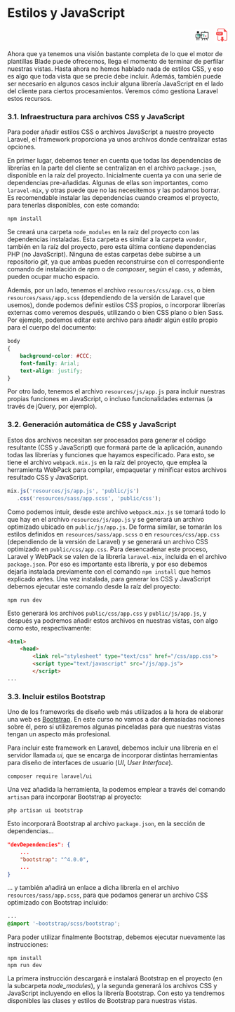 # Estilos y JavaScript

<div style="text-align: right">
<a target="_blank" href="slides/02b.html"><img src="../../img/diapositivas.png" width="32" /></a>&nbsp;&nbsp;
<a target="_blank" href="02b.pdf"><img src="../../img/pdf.png" width="32" /></a>
</div>

Ahora que ya tenemos una visión bastante completa de lo que el motor de plantillas Blade puede ofrecernos, llega el momento de terminar de perfilar nuestras vistas. Hasta ahora no hemos hablado nada de estilos CSS, y eso es algo que toda vista que se precie debe incluir. Además, también puede ser necesario en algunos casos incluir alguna librería JavaScript en el lado del cliente para ciertos procesamientos. Veremos cómo gestiona Laravel estos recursos.

### 3.1. Infraestructura para archivos CSS y JavaScript

Para poder añadir estilos CSS o archivos JavaScript a nuestro proyecto Laravel, el framework proporciona ya unos archivos donde centralizar estas opciones.

En primer lugar, debemos tener en cuenta que todas las dependencias de librerías en la parte del cliente se centralizan en el archivo `package.json`, disponible en la raíz del proyecto. Inicialmente cuenta ya con una serie de dependencias pre-añadidas. Algunas de ellas son importantes, como `laravel-mix`, y otras puede que no las necesitemos y las podamos borrar. Es recomendable instalar las dependencias cuando creamos el proyecto, para tenerlas disponibles, con este comando:

```
npm install
```

Se creará una carpeta `node_modules` en la raíz del proyecto con las dependencias instaladas. Esta carpeta es similar a la carpeta `vendor`, también en la raíz del proyecto, pero esta última contiene dependencias PHP (no JavaScript). Ninguna de estas carpetas debe subirse a un repositorio *git*, ya que ambas pueden reconstruirse con el correspondiente comando de instalación de *npm* o de *composer*, según el caso, y además, pueden ocupar mucho espacio.

Además, por un lado, tenemos el archivo `resources/css/app.css`, o bien `resources/sass/app.scss` (dependiendo de la versión de Laravel que usemos), donde podemos definir estilos CSS propios, o incorporar librerías externas como veremos después, utilizando o bien CSS plano o bien Sass. Por ejemplo, podemos editar este archivo para añadir algún estilo propio para el cuerpo del documento:

```css
body
{
    background-color: #CCC;
    font-family: Arial;
    text-align: justify;
}
```

Por otro lado, tenemos el archivo `resources/js/app.js` para incluir nuestras propias funciones en JavaScript, o incluso funcionalidades externas (a través de jQuery, por ejemplo).

### 3.2. Generación automática de CSS y JavaScript

Estos dos archivos necesitan ser procesados para generar el código resultante (CSS y JavaScript) que formará parte de la aplicación, aunando todas las librerías y funciones que hayamos especificado. Para esto, se tiene el archivo `webpack.mix.js` en la raíz del proyecto, que emplea la herramienta WebPack para compilar, empaquetar y minificar estos archivos resultado CSS y JavaScript.

```js
mix.js('resources/js/app.js', 'public/js')
   .css('resources/sass/app.scss', 'public/css');
```

Como podemos intuir, desde este archivo `webpack.mix.js` se tomará todo lo que hay en el archivo `resources/js/app.js` y se generará un archivo optimizado ubicado en `public/js/app.js`. De forma similar, se tomarán los estilos definidos en `resources/sass/app.scss` o en `resources/css/app.css` (dependiendo de la versión de Laravel) y se generará un archivo CSS optimizado en `public/css/app.css`. Para desencadenar este proceso, Laravel y WebPack se valen de la librería `laravel-mix`, incluida en el archivo `package.json`. Por eso es importante esta librería, y por eso debemos dejarla instalada previamente con el comando `npm install` que hemos explicado antes. Una vez instalada, para generar los CSS y JavaScript debemos ejecutar este comando desde la raíz del proyecto:

```
npm run dev
```

Esto generará los archivos `public/css/app.css` y `public/js/app.js`, y después ya podremos añadir estos archivos en nuestras vistas, con algo como esto, respectivamente:

```html
<html>
    <head>
        <link rel="stylesheet" type="text/css" href="/css/app.css">
        <script type="text/javascript" src="/js/app.js">
        </script>
...
```

### 3.3. Incluir estilos Bootstrap

Uno de los frameworks de diseño web más utilizados a la hora de elaborar una web es [Bootstrap](https://getbootstrap.com/). En este curso no vamos a dar demasiadas nociones sobre él, pero sí utilizaremos algunas pinceladas para que nuestras vistas tengan un aspecto más profesional.

Para incluir este framework en Laravel, debemos incluir una librería en el servidor llamada *ui*, que se encarga de incorporar distintas herramientas para diseño de interfaces de usuario (*UI*, *User Interface*).

```
composer require laravel/ui
```

Una vez añadida la herramienta, la podemos emplear a través del comando `artisan` para incorporar Bootstrap al proyecto:

```
php artisan ui bootstrap
```

Esto incorporará Bootstrap al archivo `package.json`, en la sección de dependencias...

```json
"devDependencies": {
    ...
    "bootstrap": "^4.0.0",
    ...
}
```

 ... y también añadirá un enlace a dicha librería en el archivo `resources/sass/app.scss`, para que podamos generar un archivo CSS optimizado con Bootstrap incluido:
 
 ```css
 ...
 @import '~bootstrap/scss/bootstrap';
 ```
 
Para poder utilizar finalmente Bootstrap, debemos ejecutar nuevamente las instrucciones:

```
npm install
npm run dev
```
  
La primera instrucción descargará e instalará Bootstrap en el proyecto (en la subcarpeta *node_modules*), y la segunda generará los archivos CSS y JavaScript incluyendo en ellos la librería Bootstrap. Con esto ya tendremos disponibles las clases y estilos de Bootstrap para nuestras vistas.